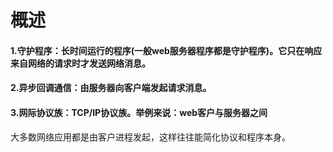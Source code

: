 # 概述
#### 1.守护程序：长时间运行的程序(一般web服务器程序都是守护程序)。它只在响应来自网络的请求时才发送网络消息。
#### 2.异步回调通信：由服务器向客户端发起请求消息。
#### 3.网际协议族：TCP/IP协议族。举例来说：web客户与服务器之间
大多数网络应用都是由客户进程发起，这样往往能简化协议和程序本身。
